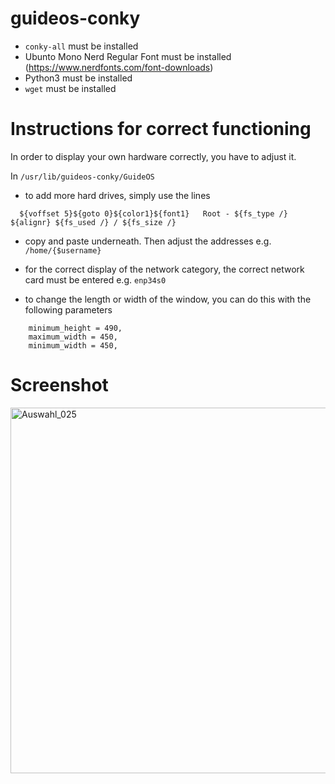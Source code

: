 # guideos-conky

- `conky-all` must be installed
- Ubunto Mono Nerd Regular Font must be installed (https://www.nerdfonts.com/font-downloads)
- Python3 must be installed
- `wget` must be installed

# Instructions for correct functioning

In order to display your own hardware correctly, you have to adjust it.

In `/usr/lib/guideos-conky/GuideOS`

- to add more hard drives, simply use the lines

```
  ${voffset 5}${goto 0}${color1}${font1}   Root - ${fs_type /} ${alignr} ${fs_used /} / ${fs_size /}  
```
- copy and paste underneath. Then adjust the addresses e.g. `/home/{$username}`

- for the correct display of the network category, the correct network card must be entered e.g. `enp34s0`

- to change the length or width of the window, you can do this with the following parameters

```
  	minimum_height = 490,
	maximum_width = 450,
	minimum_width = 450,
```


# Screenshot

<img width="658" height="585" alt="Auswahl_025" src="https://github.com/user-attachments/assets/93972d00-d3d1-4f94-8df5-d6b2a95add63" />
